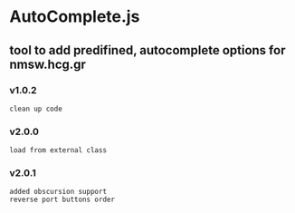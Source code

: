 # AutoComplete.js 

## tool to add predifined, autocomplete options for nmsw.hcg.gr

### v1.0.2 
    clean up code

### v2.0.0 
    load from external class

### v2.0.1 
    added obscursion support
    reverse port buttons order